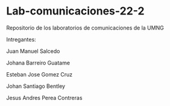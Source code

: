 # Lab-comunicaciones-22-2
Repositorio de los laboratorios de comunicaciones de la UMNG

Intregantes:

Juan Manuel Salcedo

Johana Barreiro Guatame

Esteban Jose Gomez Cruz

Johan Santiago Bentley

Jesus Andres Perea Contreras
